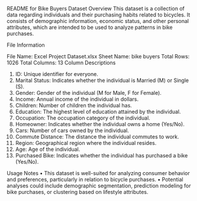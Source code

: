 README for Bike Buyers Dataset
Overview
This dataset is a collection of data regarding individuals and their purchasing habits related to bicycles. It consists of demographic information, economic status, and other personal attributes, which are intended to be used to analyze patterns in bike purchases.

File Information

File Name: Excel Project Dataset.xlsx
Sheet Name: bike buyers
Total Rows: 1026
Total Columns: 13
Column Descriptions
1.	ID: Unique identifier for everyone.
2.	Marital Status: Indicates whether the individual is Married (M) or Single (S).
3.	Gender: Gender of the individual (M for Male, F for Female).
4.	Income: Annual income of the individual in dollars.
5.	Children: Number of children the individual has.
6.	Education: The highest level of education attained by the individual.
7.	Occupation: The occupation category of the individual.
8.	Homeowner: Indicates whether the individual owns a home (Yes/No).
9.	Cars: Number of cars owned by the individual.
10.	Commute Distance: The distance the individual commutes to work.
11.	Region: Geographical region where the individual resides.
12.	Age: Age of the individual.
13.	Purchased Bike: Indicates whether the individual has purchased a bike (Yes/No).


Usage Notes
•	This dataset is well-suited for analyzing consumer behavior and preferences, particularly in relation to bicycle purchases.
•	Potential analyses could include demographic segmentation, prediction modeling for bike purchases, or clustering based on lifestyle attributes.

